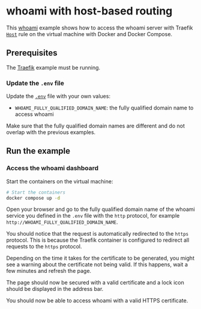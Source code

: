 # whoami with host-based routing

This [whoami](https://github.com/traefik/whoami) example shows how to access the
whoami server with Traefik
[`Host`](https://doc.traefik.io/traefik/routing/routers/#rule) rule on the
virtual machine with Docker and Docker Compose.

## Prerequisites

The [Traefik](../02-traefik) example must be running.

### Update the `.env` file

Update the [`.env`](.env) file with your own values:

- `WHOAMI_FULLY_QUALIFIED_DOMAIN_NAME`: the fully qualified domain name to
  access whoami

Make sure that the fully qualified domain names are different and do not overlap
with the previous examples.

## Run the example

### Access the whoami dashboard

Start the containers on the virtual machine:

```sh
# Start the containers
docker compose up -d
```

Open your browser and go to the fully qualified domain name of the whoami
service you defined in the `.env` file with the `http` protocol, for example
`http://WHOAMI_FULLY_QUALIFIED_DOMAIN_NAME`.

You should notice that the request is automatically redirected to the `https`
protocol. This is because the Traefik container is configured to redirect all
requests to the `https` protocol.

Depending on the time it takes for the certificate to be generated, you might
see a warning about the certificate not being valid. If this happens, wait a few
minutes and refresh the page.

The page should now be secured with a valid certificate and a lock icon should
be displayed in the address bar.

You should now be able to access whoami with a valid HTTPS certificate.
